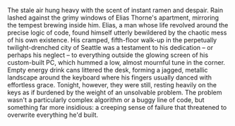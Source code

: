 The stale air hung heavy with the scent of instant ramen and despair.  Rain lashed against the grimy windows of Elias Thorne's apartment, mirroring the tempest brewing inside him.  Elias, a man whose life revolved around the precise logic of code, found himself utterly bewildered by the chaotic mess of his own existence.  His cramped, fifth-floor walk-up in the perpetually twilight-drenched city of Seattle was a testament to his dedication – or perhaps his neglect – to everything outside the glowing screen of his custom-built PC, which hummed a low, almost mournful tune in the corner.  Empty energy drink cans littered the desk, forming a jagged, metallic landscape around the keyboard where his fingers usually danced with effortless grace.  Tonight, however, they were still, resting heavily on the keys as if burdened by the weight of an unsolvable problem.  The problem wasn't a particularly complex algorithm or a buggy line of code, but something far more insidious: a creeping sense of failure that threatened to overwrite everything he'd built.
